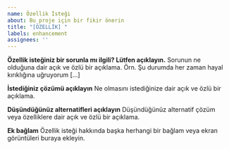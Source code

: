 ```yaml
---
name: Özellik İsteği
about: Bu proje için bir fikir önerin
title: "[ÖZELLİK] "
labels: enhancement
assignees: ''
---
```


**Özellik isteğiniz bir sorunla mı ilgili? Lütfen açıklayın.**
Sorunun ne olduğuna dair açık ve özlü bir açıklama. Örn. Şu durumda her zaman hayal kırıklığına uğruyorum [...]

**İstediğiniz çözümü açıklayın**
Ne olmasını istediğinize dair açık ve özlü bir açıklama.

**Düşündüğünüz alternatifleri açıklayın**
Düşündüğünüz alternatif çözüm veya özelliklere dair açık ve özlü bir açıklama.

**Ek bağlam**
Özellik isteği hakkında başka herhangi bir bağlam veya ekran görüntüleri buraya ekleyin.
